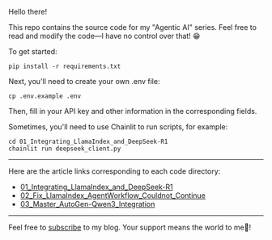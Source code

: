 Hello there!

This repo contains the source code for my "Agentic AI" series. Feel free to read and modify the code—I have no control over that! 😁

To get started:

```shell
pip install -r requirements.txt
```

Next, you'll need to create your own .env file:

```shell
cp .env.example .env
```

Then, fill in your API key and other information in the corresponding fields.

Sometimes, you'll need to use Chainlit to run scripts, for example:

```shell
cd 01_Integrating_LlamaIndex_and_DeepSeek-R1
chainlit run deepseek_client.py
```

--------------------------------------------

Here are the article links corresponding to each code directory:
* [01_Integrating_LlamaIndex_and_DeepSeek-R1](https://dataleadsfuture.com/integrating-llamaindex-and-deepseek-r1-for-reasoning_content-and-function-call-features-2)
* [02_Fix_LlamaIndex_AgentWorkflow_Couldnot_Continue](https://www.dataleadsfuture.com/fixing-the-agent-handoff-problem-in-llamaindexs-agentworkflow-system/)
* [03_Master_AutoGen-Qwen3_Integration](https://www.dataleadsfuture.com/build-autogen-agents-with-qwen3-structured-output-thinking-mode/)

--------------------------------------------

Feel free to [subscribe](https://www.dataleadsfuture.com/deep-diving-into-llamaindex-workflow-event-driven-llm-architecture/#/portal/signup) to my blog. Your support means the world to me🎉!